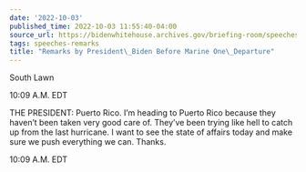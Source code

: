 ```yaml
---
date: '2022-10-03'
published_time: 2022-10-03 11:55:40-04:00
source_url: https://bidenwhitehouse.archives.gov/briefing-room/speeches-remarks/2022/10/03/remarks-by-president-biden-before-marine-one-departure-19/
tags: speeches-remarks
title: "Remarks by President\_Biden Before Marine One\_Departure"
---
```

 
South Lawn

10:09 A.M. EDT

THE PRESIDENT: Puerto Rico. I’m heading to Puerto Rico because they
haven’t been taken very good care of. They’ve been trying like hell to
catch up from the last hurricane. I want to see the state of affairs
today and make sure we push everything we can. Thanks.

10:09 A.M. EDT

